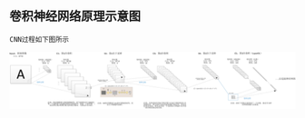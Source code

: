 ## 卷积神经网络原理示意图
    CNN过程如下图所示
![Image](https://github.com/tzhjzychg/dl/blob/master/material/%E5%8D%B7%E7%A7%AF%E7%A5%9E%E7%BB%8F%E7%BD%91%E7%BB%9C%E7%BB%93%E6%9E%84%E5%9B%BE%E8%A7%A3.png)
